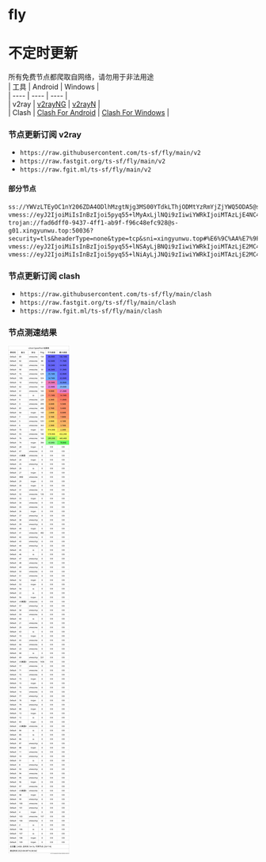 # fly
# 不定时更新
所有免费节点都爬取自网络，请勿用于非法用途  
|  工具  | Android  | Windows  |  
|  ----  | ----   | ----  |  
| v2ray  | [v2rayNG](https://github.com/2dust/v2rayNG/releases) | [v2rayN](https://github.com/2dust/v2rayN/releases) |  
| Clash  | [Clash For Android](https://github.com/Kr328/ClashForAndroid/releases) | [Clash For Windows](https://github.com/Fndroid/clash_for_windows_pkg/releases) | 
  
### 节点更新订阅  v2ray
- `https://raw.githubusercontent.com/ts-sf/fly/main/v2`  
- `https://raw.fastgit.org/ts-sf/fly/main/v2`  
- `https://raw.fgit.ml/ts-sf/fly/main/v2`  
#### 部分节点  
``` 
ss://YWVzLTEyOC1nY206ZDA4ODlhMzgtNjg3MS00YTdkLThjODMtYzRmYjZjYWQ5ODA5@shyd.wingsjiasu.link:11163#%E6%9C%AA%E7%9F%A52
vmess://eyJ2IjoiMiIsInBzIjoi5pyq55+lMyAxLjlNQi9zIiwiYWRkIjoiMTAzLjE4NC40NC4xODUiLCJwb3J0IjoiNDQzIiwiaWQiOiJkZDQxYjVjYi1iNzJlLTRhOGMtYzc1YS0zZWNjOTI4ZDZlYjMiLCJhaWQiOiIwIiwic2N5IjoiYXV0byIsIm5ldCI6IndzIiwidHlwZSI6Im5vbmUiLCJob3N0IjoiZWNjLnZ0Y3NzLnRvcCIsInBhdGgiOiIvYmx1ZTgiLCJ0bHMiOiJ0bHMiLCJzbmkiOiIiLCJ0ZXN0X25hbWUiOiIzIn0=
trojan://fad6dff0-9437-4ff1-ab9f-f96c48efc928@s-g01.xingyunwu.top:50036?security=tls&headerType=none&type=tcp&sni=xingyunwu.top#%E6%9C%AA%E7%9F%A54
vmess://eyJ2IjoiMiIsInBzIjoi5pyq55+lNSAyLjBNQi9zIiwiYWRkIjoiMTAzLjE2MC4yMDQuMjA5IiwicG9ydCI6IjQ0MyIsImlkIjoiZGQ0MWI1Y2ItYjcyZS00YThjLWM3NWEtM2VjYzkyOGQ2ZWIzIiwiYWlkIjoiMCIsInNjeSI6ImF1dG8iLCJuZXQiOiJ3cyIsInR5cGUiOiJub25lIiwiaG9zdCI6ImVjYy52dGNzcy50b3AiLCJwYXRoIjoiL2JsdWU4IiwidGxzIjoidGxzIiwic25pIjoiIiwidGVzdF9uYW1lIjoiNSJ9
vmess://eyJ2IjoiMiIsInBzIjoi5pyq55+lNiAyLjJNQi9zIiwiYWRkIjoiMTAzLjE2MC4yMDQuMTg1IiwicG9ydCI6IjIwODIiLCJpZCI6IjBhZmI4YjJjLTE0OWEtNDlhOC1lOTBmLWQ3Nzg4NGFjOTIyZiIsImFpZCI6IjAiLCJzY3kiOiJhdXRvIiwibmV0Ijoid3MiLCJ0eXBlIjoibm9uZSIsImhvc3QiOiJlY2MudnRjc3MudG9wIiwicGF0aCI6Ii9ibHVlMDEiLCJ0bHMiOiIiLCJzbmkiOiIiLCJ0ZXN0X25hbWUiOiI2In0=
```
### 节点更新订阅  clash
- `https://raw.githubusercontent.com/ts-sf/fly/main/clash`  
- `https://raw.fastgit.org/ts-sf/fly/main/clash`  
- `https://raw.fgit.ml/ts-sf/fly/main/clash`  

### 节点测速结果
![image](traffic.png)

